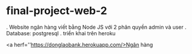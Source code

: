 # final-project-web-2

. Website ngân hàng viết bằng Node JS với 2 phân quyền admin và user
. Database: postgresql 
. triển khai trên heroku

<a herf=''https://donglaobank.herokuapp.com/>Ngân hàng  </a>
